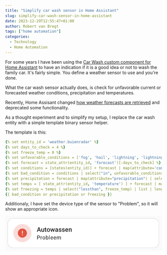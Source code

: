 ```yaml
---
title: "Simplify car wash sensor in Home Assistant"
slug: simplify-car-wash-sensor-in-home-assistant
date: 2023-12-29T12:55:47+01:00
author: Robert van Bregt
tags: ["home automation"]
categories:
  - Technology
  - Home Automation
---
```

For some years I have been using the [Car Wash custom component for Home Assistant][repo] to have an indication if it is a good idea or not to wash the family car. It's fairly simple. You define a weather sensor to use and you're done.

What the car wash sensor actually does, is check for unfavorable current or forecasted weather conditions, precipitation and temperatures.

Recently, Home Assisant changed [how weather forecasts are retrieved][hablog] and deprecated some functionality.

As a thought experiment and to simplify my setup, I replace the car wash entity with a simple template binary sensor helper.

The template is this:

```yaml
{% set entity_id = 'weather.buienradar' %}
{% set days_to_check = 4 %}
{% set freeze_temp = 0 %}
{% set unfavorable_conditions = ['fog', 'hail', 'lightning', 'lightning-rainy', 'pouring', 'rainy', 'snowy', 'snowy-rainy', 'exceptional'] %}
{% set forecast = state_attr(entity_id, 'forecast')[:days_to_check] %}
{% set conditions = [states(entity_id)] + forecast | map(attribute='condition') | list %}
{% set bad_condition = conditions | select("in", unfavorable_conditions) | list | length != 0 %}
{% set precipitation = forecast | map(attribute="precipitation") | select("greaterthan", 0) | list | length != 0 %}
{% set temps = [ state_attr(entity_id, 'temperature') ] + forecast | map(attribute="temperature") | list + forecast | map(attribute="templow") | list %}
{% set freezing = temps | select("lessthan", freeze_temp) | list | length != 0 %}
{{ bad_condition or precipitation or freezing }}
```

Additionaly, I have set the device type of the sensor to "Problem", so it will show an appropriate icon.

![](./car-wash.png)

[repo]: https://github.com/Limych/ha-car_wash/
[hablog]: https://www.home-assistant.io/blog/2023/09/06/release-20239/#weather-forecast-service
